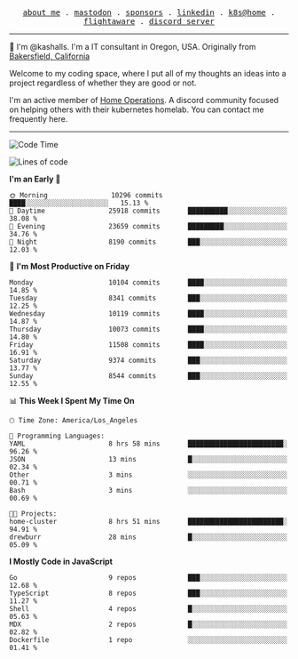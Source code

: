 <p align="center">
  <samp>
    <a href="https://jordanjones.org/">about me</a> .
    <a rel="me" href="https://mastodon.social/@kashall">mastodon</a> .
    <a href="https://github.com/sponsors/kashalls">sponsors</a> .
    <a href="https://linkedin.com/in/jordpjones">linkedin</a> .
    <a href="https://github.com/kashalls/home-cluster">k8s@home</a> .
    <a href="https://flightaware.com/adsb/stats/user/kashalls">flightaware</a> .
    <a href="https://discord.gg/V2WrCfqba9">discord server</a>
  </samp>
</p>

----------------------------------------------------------------

:wave: I'm @kashalls. I'm a IT consultant in Oregon, USA. Originally from [Bakersfield, California](https://maps.app.goo.gl/QQMtywTWghpXB6Tu6)

Welcome to my coding space, where I put all of my thoughts an ideas into a project regardless of whether they are good or not.

I'm an active member of [Home Operations](https://discord.gg/home-operations). A discord community focused on helping others with their kubernetes homelab. You can contact me frequently here.

----------------------------------------------------------------
<!--START_SECTION:waka-->
![Code Time](http://img.shields.io/badge/Code%20Time-2%2C344%20hrs%2024%20mins-blue)

![Lines of code](https://img.shields.io/badge/From%20Hello%20World%20I%27ve%20Written-11.1%20million%20lines%20of%20code-blue)

**I'm an Early 🐤** 

```text
🌞 Morning                10296 commits       ████░░░░░░░░░░░░░░░░░░░░░   15.13 % 
🌆 Daytime                25918 commits       ██████████░░░░░░░░░░░░░░░   38.08 % 
🌃 Evening                23659 commits       █████████░░░░░░░░░░░░░░░░   34.76 % 
🌙 Night                  8190 commits        ███░░░░░░░░░░░░░░░░░░░░░░   12.03 % 
```
📅 **I'm Most Productive on Friday** 

```text
Monday                   10104 commits       ████░░░░░░░░░░░░░░░░░░░░░   14.85 % 
Tuesday                  8341 commits        ███░░░░░░░░░░░░░░░░░░░░░░   12.25 % 
Wednesday                10119 commits       ████░░░░░░░░░░░░░░░░░░░░░   14.87 % 
Thursday                 10073 commits       ████░░░░░░░░░░░░░░░░░░░░░   14.80 % 
Friday                   11508 commits       ████░░░░░░░░░░░░░░░░░░░░░   16.91 % 
Saturday                 9374 commits        ███░░░░░░░░░░░░░░░░░░░░░░   13.77 % 
Sunday                   8544 commits        ███░░░░░░░░░░░░░░░░░░░░░░   12.55 % 
```


📊 **This Week I Spent My Time On** 

```text
🕑︎ Time Zone: America/Los_Angeles

💬 Programming Languages: 
YAML                     8 hrs 58 mins       ████████████████████████░   96.26 % 
JSON                     13 mins             █░░░░░░░░░░░░░░░░░░░░░░░░   02.34 % 
Other                    3 mins              ░░░░░░░░░░░░░░░░░░░░░░░░░   00.71 % 
Bash                     3 mins              ░░░░░░░░░░░░░░░░░░░░░░░░░   00.69 % 

🐱‍💻 Projects: 
home-cluster             8 hrs 51 mins       ████████████████████████░   94.91 % 
drewburr                 28 mins             █░░░░░░░░░░░░░░░░░░░░░░░░   05.09 % 
```

**I Mostly Code in JavaScript** 

```text
Go                       9 repos             ███░░░░░░░░░░░░░░░░░░░░░░   12.68 % 
TypeScript               8 repos             ███░░░░░░░░░░░░░░░░░░░░░░   11.27 % 
Shell                    4 repos             █░░░░░░░░░░░░░░░░░░░░░░░░   05.63 % 
MDX                      2 repos             █░░░░░░░░░░░░░░░░░░░░░░░░   02.82 % 
Dockerfile               1 repo              ░░░░░░░░░░░░░░░░░░░░░░░░░   01.41 % 
```




<!--END_SECTION:waka-->